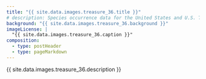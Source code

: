 ```yaml
---
title: "{{ site.data.images.treasure_36.title }}"
# description: Species occurrence data for the United States and U.S. Territories.
background: "{{ site.data.images.treasure_36.background }}"
imageLicense: |
  "{{ site.data.images.treasure_36.caption }}"
composition:
  - type: postHeader
  - type: pageMarkdown
---
```


{{ site.data.images.treasure_36.description }}